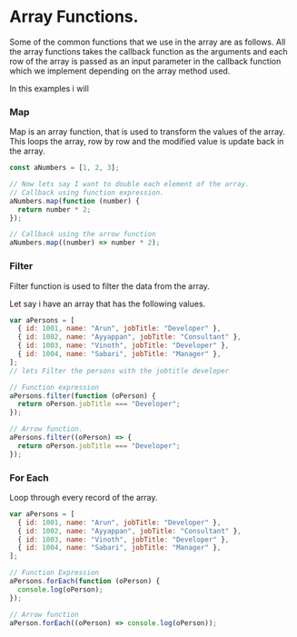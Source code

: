 # Array Functions.

Some of the common functions that we use in the array are as follows. All the array functions takes the callback function as the arguments and each row of the array is passed as an input parameter in the callback function which we implement depending on the array method used.

In this examples i will

### Map

Map is an array function, that is used to transform the values of the array. This loops the array, row by row and the modified value is update back in the array.

```javascript
const aNumbers = [1, 2, 3];

// Now lets say I want to double each element of the array.
// Callback using function expression.
aNumbers.map(function (number) {
  return number * 2;
});

// Callback using the arrow function
aNumbers.map((number) => number * 2);
```

### Filter

Filter function is used to filter the data from the array.

Let say i have an array that has the following values.

```javascript
var aPersons = [
  { id: 1001, name: "Arun", jobTitle: "Developer" },
  { id: 1002, name: "Ayyappan", jobTitle: "Consultant" },
  { id: 1003, name: "Vinoth", jobTitle: "Developer" },
  { id: 1004, name: "Sabari", jobTitle: "Manager" },
];
// lets Filter the persons with the jobtitle developer

// Function expression
aPersons.filter(function (oPerson) {
  return oPerson.jobTitle === "Developer";
});

// Arrow function.
aPersons.filter((oPerson) => {
  return oPerson.jobTitle === "Developer";
});
```

### For Each

Loop through every record of the array.

```javascript
var aPersons = [
  { id: 1001, name: "Arun", jobTitle: "Developer" },
  { id: 1002, name: "Ayyappan", jobTitle: "Consultant" },
  { id: 1003, name: "Vinoth", jobTitle: "Developer" },
  { id: 1004, name: "Sabari", jobTitle: "Manager" },
];

// Function Expression
aPersons.forEach(function (oPerson) {
  console.log(oPerson);
});

// Arrow function
aPerson.forEach((oPerson) => console.log(oPerson));
```
